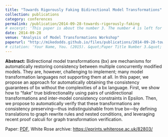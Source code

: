 ```yaml
---
title: "Towards Rigorously Faking Bidirectional Model Transformations"
collection: publications
category: conferences
permalink: /publication/2014-09-28-towards-rigorously-faking
# excerpt: 'This paper is about the number 3. The number 4 is left for future work.'
date: 2014-09-28
venue: "Analysis of Model Transformations Workshop"
paperurl: "http://mikedodds.github.io/files/publications/2014-09-28-towards-rigorously-faking.pdf"
# citation: 'Your Name, You. (2015). &quot;Paper Title Number 3.&quot; <i>Journal 1</i>. 1(3).'
---
```


**Abstract:** Bidirectional model transformations (bx) are mechanisms for automatically restoring consistency between multiple concurrently modified models. They are, however, challenging to implement; many model transformation languages not supporting them at all. In this paper, we propose an approach for automatically obtaining the consistency guarantees of bx without the complexities of a bx language. First, we show how to “fake” true bidirectionality using pairs of unidirectional transformations and inter-model consistency constraints in Epsilon. Then, we propose to automatically verify that these transformations are consistency preserving—thus indistinguishable from true bx—by defining translations to graph rewrite rules and nested conditions, and leveraging recent proof calculi for graph transformation verification.

Paper: [PDF](http://mikedodds.github.io/files/publications/2014-09-28-towards-rigorously-faking.pdf), White Rose archive: <https://eprints.whiterose.ac.uk/82803/>